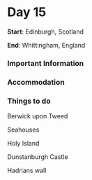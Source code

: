 # Day 15

**Start**: Edinburgh, Scotland

**End**: Whittingham, England

### Important Information

### Accommodation

### Things to do

Berwick upon Tweed

Seahouses

Holy Island

Dunstanburgh Castle

Hadrians wall

